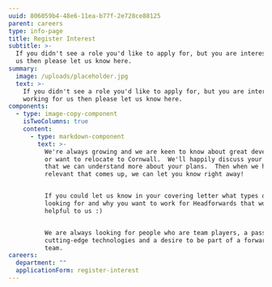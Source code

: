 ```yaml
---
uuid: 806059b4-48e6-11ea-b77f-2e728ce88125
parent: careers
type: info-page
title: Register Interest
subtitle: >-
  If you didn't see a role you'd like to apply for, but you are interested in working for
  us then please let us know here.
summary:
  image: /uploads/placeholder.jpg
  text: >-
    If you didn't see a role you'd like to apply for, but you are interested in
    working for us then please let us know here.
components:
  - type: image-copy-component
    isTwoColumns: true
    content:
      - type: markdown-component
        text: >-
          We're always growing and we are keen to know about great developers who live in
          or want to relocate to Cornwall.  We'll happily discuss your career with you so
          that we can understand more about your plans.  Then when we have something
          relevant that comes up, we can let you know right away!


          If you could let us know in your covering letter what types of roles you are
          looking for and why you want to work for Headforwards that would be really
          helpful to us :)


          We are always looking for people who are team players, a passion for
          cutting-edge technologies and a desire to be part of a forward-thinking Agile
          team.
careers:
  department: ""
  applicationForm: register-interest
---
```

